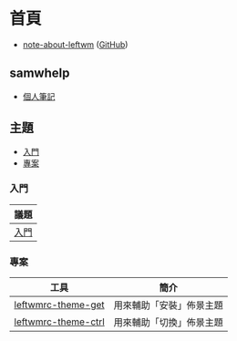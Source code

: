 
# 首頁

* [note-about-leftwm](https://samwhelp.github.io/note-about-leftwm/) ([GitHub](https://github.com/samwhelp/note-about-leftwm))


## samwhelp

* [個人筆記](https://samwhelp.github.io/book/)


## 主題

* [入門](#入門)
* [專案](#專案)


### 入門

| 議題 |
| --- |
| [入門](https://samwhelp.github.io/note-about-leftwm/read/start.html) |


### 專案

| 工具 | 簡介 |
| --- | --- |
| [leftwmrc-theme-get](https://samwhelp.github.io/note-about-leftwm/read/project/leftwmrc-profile/leftwmrc-theme-get.html) | 用來輔助「安裝」佈景主題 |
| [leftwmrc-theme-ctrl](https://samwhelp.github.io/note-about-leftwm/read/project/leftwmrc-profile/leftwmrc-theme-ctrl.html) | 用來輔助「切換」佈景主題 |
